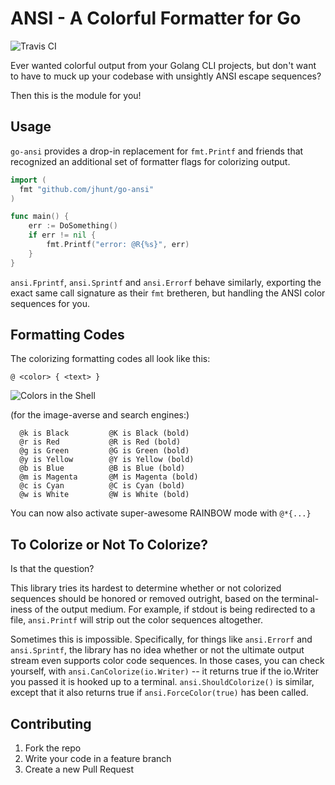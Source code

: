 ANSI - A Colorful Formatter for Go
==================================

![Travis CI](https://travis-ci.org/jhunt/go-ansi.svg?branch=master)

Ever wanted colorful output from your Golang CLI projects, but
don't want to have to muck up your codebase with unsightly ANSI
escape sequences?

Then this is the module for you!

Usage
-----

`go-ansi` provides a drop-in replacement for `fmt.Printf` and
friends that recognized an additional set of formatter flags for
colorizing output.

```go
import (
  fmt "github.com/jhunt/go-ansi"
)

func main() {
    err := DoSomething()
    if err != nil {
        fmt.Printf("error: @R{%s}", err)
    }
}
```

`ansi.Fprintf`, `ansi.Sprintf` and `ansi.Errorf` behave similarly,
exporting the exact same call signature as their `fmt` bretheren, but
handling the ANSI color sequences for you.

Formatting Codes
----------------

The colorizing formatting codes all look like this:

    @ <color> { <text> }

![Colors in the Shell](colors.png)

(for the image-averse and search engines:)

```
  @k is Black         @K is Black (bold)
  @r is Red           @R is Red (bold)
  @g is Green         @G is Green (bold)
  @y is Yellow        @Y is Yellow (bold)
  @b is Blue          @B is Blue (bold)
  @m is Magenta       @M is Magenta (bold)
  @c is Cyan          @C is Cyan (bold)
  @w is White         @W is White (bold)
```

You can now also activate super-awesome RAINBOW mode with
`@*{...}`

To Colorize or Not To Colorize?
-------------------------------

Is that the question?

This library tries its hardest to determine whether or not
colorized sequences should be honored or removed outright, based
on the terminal-iness of the output medium.  For example, if
stdout is being redirected to a file, `ansi.Printf` will strip out
the color sequences altogether.

Sometimes this is impossible.  Specifically, for things like
`ansi.Errorf` and `ansi.Sprintf`, the library has no idea whether
or not the ultimate output stream even supports color code
sequences.  In those cases, you can check yourself, with
`ansi.CanColorize(io.Writer)` -- it returns true if the io.Writer
you passed it is hooked up to a terminal.  `ansi.ShouldColorize()`
is similar, except that it also returns true if
`ansi.ForceColor(true)` has been called.

Contributing
------------

1. Fork the repo
2. Write your code in a feature branch
3. Create a new Pull Request
